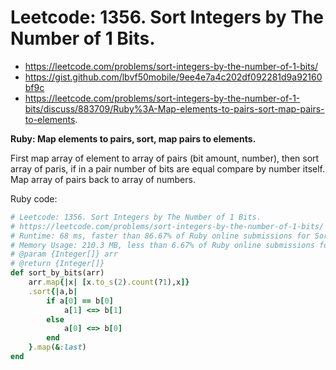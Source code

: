 # Leetcode: 1356. Sort Integers by The Number of 1 Bits.

- https://leetcode.com/problems/sort-integers-by-the-number-of-1-bits/
- https://gist.github.com/lbvf50mobile/9ee4e7a4c202df092281d9a92160bf9c
- https://leetcode.com/problems/sort-integers-by-the-number-of-1-bits/discuss/883709/Ruby%3A-Map-elements-to-pairs-sort-map-pairs-to-elements.

**Ruby: Map elements to pairs, sort, map pairs to elements.**

First map array of element to array of pairs (bit amount, number), then sort array of paris, if in a pair number of bits are equal compare by number itself. Map array of pairs back to array of numbers.

Ruby code:
```Ruby
# Leetcode: 1356. Sort Integers by The Number of 1 Bits.
# https://leetcode.com/problems/sort-integers-by-the-number-of-1-bits/
# Runtime: 68 ms, faster than 86.67% of Ruby online submissions for Sort Integers by The Number of 1 Bits.
# Memory Usage: 210.3 MB, less than 6.67% of Ruby online submissions for Sort Integers by The Number of 1 Bits.
# @param {Integer[]} arr
# @return {Integer[]}
def sort_by_bits(arr)
    arr.map{|x| [x.to_s(2).count(?1),x]}
    .sort{|a,b|
        if a[0] == b[0]
            a[1] <=> b[1]
        else
            a[0] <=> b[0]
        end
    }.map(&:last)
end
```